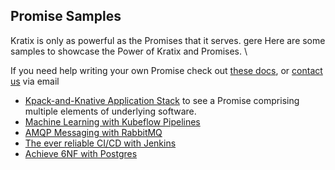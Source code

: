 ## Promise Samples

Kratix is only as powerful as the Promises that it serves. gere Here are some samples to showcase the Power of Kratix and Promises. \

If you need help writing your own Promise check out [these docs](./writing-a-promise.md), or [contact us](mailto:feedback@syntasso.io?subject=Kratix%20Promise%20Help) via email

- [Kpack-and-Knative Application Stack](https://github.com/Syntasso/kratix/tree/main/samples/appstack) to see a Promise comprising multiple elements of underlying software.
- [Machine Learning with Kubeflow Pipelines](https://github.com/Syntasso/kratix/tree/main/samples/kubeflow-pipelines)
- [AMQP Messaging with RabbitMQ](https://github.com/Syntasso/kratix/tree/main/samples/amqp)
- [The ever reliable CI/CD with Jenkins](https://github.com/Syntasso/kratix/tree/main/samples/jenkins)
- [Achieve 6NF with Postgres](https://github.com/Syntasso/kratix/tree/main/samples/postgres)
